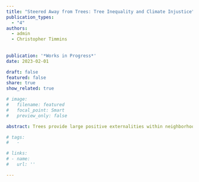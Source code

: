 ```yaml
---
title: "Steered Away from Trees: Tree Inequality and Climate Injustice"
publication_types:
  - "4"
authors:
  - admin
  - Christopher Timmins
  
  
publication: '*Works in Progress*'
date: 2023-02-01

draft: false
featured: false
share: true
show_related: true

# image:
#   filename: featured
#   focal_point: Smart
#   preview_only: false

abstract: Trees provide large positive externalities within neighborhoods, including noise attenuation, heat alleviation, and air pollutants removal. However, there are remarkable inequalities in tree cover across communities in the US. The wealthier and whiter neighborhoods enjoy more greenery. The disparities in tree exposure can lead to inequalities in heat exposure and health risks. In this paper, we characterize the unequal distribution of trees across neighborhoods in the US and investigate the consequences. We provide evidence that this tree inequality can be attributed to racial discrimination. First, we show that the disparity in tree over today can be traced back to a historic racially discriminatory housing policy. Second, through an audit experiment, we demonstrate that people of color are steered away from places with high tree cover in the initial stage of housing search.  

# tags:
#   - 

# links:
# - name: 
#   url: ''

---
```

